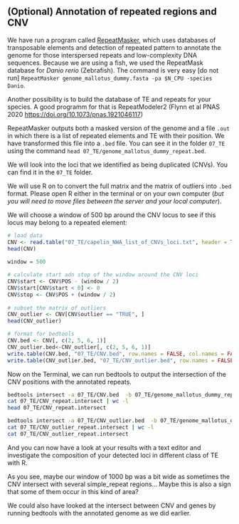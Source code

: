 ## (Optional) Annotation of repeated regions and CNV
We have run a program called [RepeatMasker](http://www.repeatmasker.org/), which uses databases of transposable elements and detection of repeated pattern to annotate the genome for those interspersed repeats and low-complexity DNA sequences. Because we are using a fish, we used the RepeatMask database for _Danio rerio_ (Zebrafish). The command is very easy
[do not run] `RepeatMasker genome_mallotus_dummy.fasta -pa $N_CPU -species Danio`.

Another possibility is to build the database of TE and repeats for your species. A good programm for that is RepeatModeler2 (Flynn et al PNAS 2020 https://doi.org/10.1073/pnas.1921046117)

RepeatMasker outputs both a masked version of the genome and a file `.out` in which there is a list of repeated elements and TE with their position. We have transformed this file into a `.bed` file. You can see it in the folder `07_TE` using the command `head 07_TE/genome_mallotus_dummy_repeat.bed`.

We will look into the loci that we identified as being duplicated (CNVs). You can find it in the `07_TE` folder.

We will use R on to convert the full matrix and the matrix of outliers into `.bed` format. Please open R either in the terminal or on your own computer (*but you will need to move files between the server and your local computer*).

We will choose a window of 500 bp around the CNV locus to see if this locus may belong to a repeated element:
```R
# load data
CNV <- read.table("07_TE/capelin_NWA_list_of_CNVs_loci.txt", header = TRUE)
head(CNV)
 
window = 500

# calculate start adn stop of the window around the CNV loci
CNV$start <- CNV$POS - (window / 2)
CNV$start[CNV$start < 0] <- 0
CNV$stop <- CNV$POS + (window / 2)
 
# subset the matrix of outliers
CNV_outlier <- CNV[CNV$outlier == "TRUE", ]
head(CNV_outlier)

# format for bedtools
CNV.bed <- CNV[, c(2, 5, 6, 1)]
CNV_outlier.bed<-CNV_outlier[, c(2, 5, 6, 1)]
write.table(CNV.bed, "07_TE/CNV.bed", row.names = FALSE, col.names = FALSE, sep = "\t", quote = FALSE)
write.table(CNV_outlier.bed, "07_TE/CNV_outlier.bed", row.names = FALSE, col.names = F, sep = "\t", quote = FALSE)
```

Now on the Terminal, we can run bedtools to output the intersection of the CNV positions with the annotated repeats.
```bash
bedtools intersect -a 07_TE/CNV.bed  -b 07_TE/genome_mallotus_dummy_repeat.bed -wb > 07_TE/CNV_repeat.intersect
cat 07_TE/CNV_repeat.intersect | wc -l
head 07_TE/CNV_repeat.intersect

bedtools intersect -a 07_TE/CNV_outlier.bed  -b 07_TE/genome_mallotus_dummy_repeat.bed -wb > 07_TE/CNV_outlier_repeat.intersect
cat 07_TE/CNV_outlier_repeat.intersect | wc -l
cat 07_TE/CNV_outlier_repeat.intersect
```

And you can now have a look at your results with a text editor and investigate the composition of your detected loci in different class of TE with R. 

As you see, maybe our window of 1000 bp was a bit wide as sometimes the CNV intersect with several simple_repeat regions... Maybe this is also a sign that some of them occur in this kind of area? 

We could also have looked at the intersect between CNV and genes by running bedtools with the annotated genome as we did earlier.
